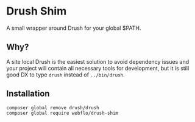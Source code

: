 # Drush Shim

A small wrapper around Drush for your global $PATH.

## Why?

A site local Drush is the easiest solution to avoid dependency issues and your project will contain all necessary tools for development, but it is still good DX to type ``drush`` instead of ``../bin/drush``.

## Installation

```
composer global remove drush/drush
composer global require webflo/drush-shim
```
